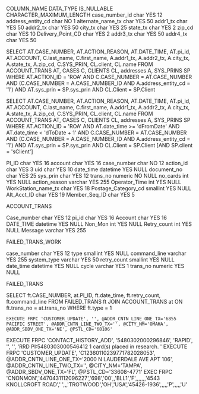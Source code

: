 COLUMN_NAME	DATA_TYPE	IS_NULLABLE	CHARACTER_MAXIMUM_LENGTH
case_number_id	char	YES	12
address_entity_cd	char	NO	1
alternate_name_tx	char	YES	50
addr1_tx	char	YES	50
addr2_tx	char	YES	50
city_tx	char	YES	25
state_tx	char	YES	2
zip_cd	char	YES	10
Delivery_Point_CD	char	YES	2
addr3_tx	char	YES	50
addr4_tx	char	YES	50






SELECT AT.CASE_NUMBER, AT.ACTION_REASON,
       AT.DATE_TIME, AT.pi_id, AT.ACCOUNT, C.last_name, C.first_name,
       A.addr1_tx, A.addr2_tx, A.city_tx, A.state_tx, A.zip_cd,
       C.SYS_PRIN, CL.client, CL.name
FROM   ACCOUNT_TRANS AT, CASES C, CLIENTS CL, addresses A, SYS_PRINS SP 
WHERE  AT.ACTION_ID = 'ROA'
  AND  C.CASE_NUMBER = AT.CASE_NUMBER 
  AND  (C.CASE_NUMBER = A.CASE_NUMBER_ID AND A.address_entity_cd = '1')
  AND  AT.sys_prin = SP.sys_prin 
  AND  CL.Client = SP.Client


  SELECT AT.CASE_NUMBER, AT.ACTION_REASON,
       AT.DATE_TIME, AT.pi_id, AT.ACCOUNT, C.last_name, C.first_name,
       A.addr1_tx, A.addr2_tx, A.city_tx, A.state_tx, A.zip_cd,
       C.SYS_PRIN, CL.client, CL.name
FROM   ACCOUNT_TRANS AT, CASES C, CLIENTS CL, addresses A, SYS_PRINS SP 
WHERE  AT.ACTION_ID = 'ROA'
  AND  AT.date_time >= 'dFromDate'
  AND  AT.date_time < 'dToDate + 1'
  AND  C.CASE_NUMBER = AT.CASE_NUMBER 
  AND  (C.CASE_NUMBER = A.CASE_NUMBER_ID AND A.address_entity_cd = '1')
  AND  AT.sys_prin = SP.sys_prin 
  AND  CL.Client = SP.Client
  [AND SP.client = 'sClient']  



PI_ID	char	YES	16
account	char	YES	16
case_number	char	NO	12
action_id	char	YES	3
uid	char	YES	10
date_time	datetime	YES	NULL
document_no	char	YES	25
sys_prin	char	YES	12
trans_no	numeric	NO	NULL
no_cards	int	YES	NULL
action_reason	varchar	YES	255
Operator_Time	int	YES	NULL
WorkStation_name_tx	char	YES	18
Postage_Category_cd	smallint	YES	NULL
Alt_Acct_ID	char	YES	19
Member_Seq_ID	char	YES	5

ACCOUNT_TRANS



Case_number	char	YES	12
pi_id	char	YES	16
Account	char	YES	16
DATE_TIME	datetime	YES	NULL
Non_Mon	int	YES	NULL
Retry_count	int	YES	NULL
Message	varchar	YES	255

FAILED_TRANS_WORK


case_number	char	YES	12
type	smallint	YES	NULL
command_line	varchar	YES	255
system_type	varchar	YES	50
retry_count	smallint	YES	NULL
date_time	datetime	YES	NULL
cycle	varchar	YES	1
trans_no	numeric	YES	NULL

FAILED_TRANS


SELECT 
    ft.CASE_NUMBER, 
    at.PI_ID, 
    ft.date_time, 
    ft.retry_count, 
    ft.command_line
FROM 
    FAILED_TRANS ft
JOIN
    ACCOUNT_TRANS at ON ft.trans_no = at.trans_no
WHERE
    ft.type = 1

    EXECUTE FRPC 'CUSTOMER_UPDATE', '', @ADDR_CNTN_LINE_ONE_TX='6855 PACIFIC STREET', @ADDR_CNTN_LINE_TWO_TX='', @CITY_NM='OMAHA', @ADDR_SBDV_ONE_TX='NE', @PSTL_CD='68106'
EXECUTE FRPC 'CONTACT_HISTORY_ADD', '5480302000296846', 'RAPID', '', '', 'RRD PI:5480303000546412 1 card(s) placed in research.  '
EXECUTE FRPC 'CUSTOMER_UPDATE', 'C12360110239771782028053', @ADDR_CNTN_LINE_ONE_TX='2000 N LAUDERDALE AVE APT 106', @ADDR_CNTN_LINE_TWO_TX='', @CITY_NM='TAMPA', @ADDR_SBDV_ONE_TX='FL', @PSTL_CD='33608-4771'
EXEC FRPC 'CNONMON','4470431112096227','698','00',,'BLL1','F',,,,,,,'4543 KNOLLCROFT ROAD',' ',,,'TROTWOOD','OH','USA','45426-1936',,,,,'P',,,,,'U'






  


